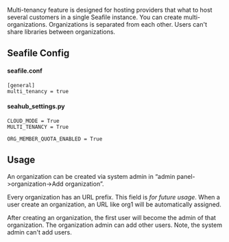 Multi-tenancy feature is designed for hosting providers that what to host several customers in a single Seafile instance. You can create multi-organizations. Organizations is separated from each other. Users can't share libraries between organizations.

## Seafile Config ##

#### seafile.conf

```
[general]
multi_tenancy = true
```

#### seahub_settings.py

```
CLOUD_MODE = True
MULTI_TENANCY = True

ORG_MEMBER_QUOTA_ENABLED = True
```

## Usage

An organization can be created via system admin in “admin panel->organization->Add organization”.

Every organization has an URL prefix. This field is *for future usage*. When a user create an organization, an URL like org1 will be automatically assigned.

After creating an organization, the first user will become the admin of that organization. The organization admin can add other users. Note, the system admin can't add users.
